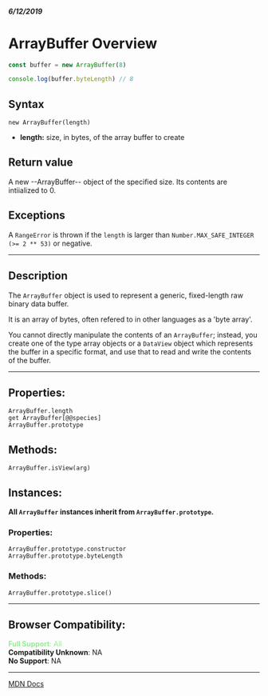 ##### 6/12/2019
# ArrayBuffer Overview

```js
const buffer = new ArrayBuffer(8)

console.log(buffer.byteLength) // 8
```

## Syntax
`new ArrayBuffer(length)`

* **length:** size, in bytes, of the array buffer to create

## Return value
A new --ArrayBuffer-- object of the specified size.  Its contents are intiialized to 0.

## Exceptions
A `RangeError` is thrown if the `length` is larger than `Number.MAX_SAFE_INTEGER (>= 2 ** 53)` or negative.

---

## Description
The `ArrayBuffer` object is used to represent a generic, fixed-length raw binary data buffer.

It is an array of bytes, often refered to in other languages as a 'byte array'.

You cannot directly manipulate the contents of an `ArrayBuffer`; instead, you create one of the type array objects or a  `DataView` object which represents the buffer in a specific format, and use that to read and write the contents of the buffer.

---

## Properties:
`ArrayBuffer.length`  
`get ArrayBuffer[@@species]`  
`ArrayBuffer.prototype`

## Methods:
`ArrayBuffer.isView(arg)`

## Instances:
**All `ArrayBuffer` instances inherit from `ArrayBuffer.prototype`.**

### Properties:
`ArrayBuffer.prototype.constructor`  
`ArrayBuffer.prototype.byteLength`

### Methods:
`ArrayBuffer.prototype.slice()`

---

## Browser Compatibility:
<span style="color: lightgreen">**Full Support**: All</span>  
**Compatibility Unknown**: NA  
**No Support**: NA

---

[MDN Docs](https://developer.mozilla.org/en-US/docs/Web/JavaScript/Reference/Global_Objects/ArrayBuffer)